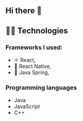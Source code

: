 ## Hi there 👋

## 👩‍💻 Technologies 
  ### Frameworks I used: 
   -  ⚛️ React, 
   -  📱 React Native,
   -  🍃 Java Spring,
  ### Programming languages
   -  Java
   -  JavaScript
   -  C++ 
